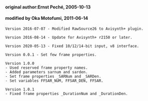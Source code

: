 #### original author:Ernst Peché, 2005-10-13

#### modified by Oka Motofumi, 2011-06-14

`Version 2016-07-07 - Modified RawSource26 to Avisynth+ plugin.`

`Version 2016-08-14 - Update for Avisynth+ r2150 or later.`

`Version 2020-05-13 - Fixed 10/12/14-bit input, v8 interface.`

`Version 0.0.1 - Set few frame properties.`

```
Version 1.0.0
- Used reserved frame property names.
- Added parameters sarnum and sarden.
- Set frame properties _SARNum and _SARDen.
- Set variables FFSAR_NUM, FFSAR_DEN, FFSAR.
```

```
Version 1.0.1
- Fixed frame properties _DurationNum and _DurationDen.
```